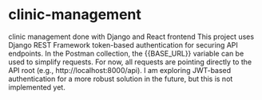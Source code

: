 # clinic-management
clinic management done with Django and React frontend
This project uses Django REST Framework token-based authentication for securing API endpoints.
In the Postman collection, the {{BASE_URL}} variable can be used to simplify requests. For now, all requests are pointing directly to the API root (e.g., http://localhost:8000/api).
I am exploring JWT-based authentication for a more robust solution in the future, but this is not implemented yet.
